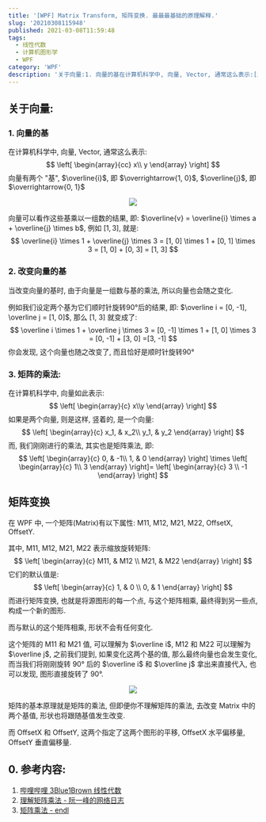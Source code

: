 ```yaml
---
title: '[WPF] Matrix Transform, 矩阵变换. 最最最基础的原理解释.'
slug: '20210308115948'
published: 2021-03-08T11:59:48
tags:
  - 线性代数
  - 计算机图形学
  - WPF
category: 'WPF'
description: '关于向量:1. 向量的基在计算机科学中, 向量, Vector, 通常这么表示:[xy]\left[\begin{array}{cc}x\\y\end{array}\right][xy​]向量有两个 “基”, i‾\overline{i}i, 即 1,0→\overrightarrow{1, 0}1,0​, j‾\overline{j}j​, 即 0,1→\overrightarrow{0, 1}0,1​向量可以看作一组数乘以这些基的结果, 即: v‾=a×i‾+b×j‾\ov'
---
```


## 关于向量:

### 1. 向量的基

在计算机科学中, 向量, Vector, 通常这么表示:
$$
\left[
\begin{array}{cc}
x\\
y
\end{array}
\right]
$$
向量有两个 "基", $\overline{i}$, 即 $\overrightarrow{1, 0}$, $\overline{j}$, 即 $\overrightarrow{0, 1}$

<div align="center">
<img src="https://img-blog.csdnimg.cn/20210308085632860.png"/>
</div>


向量可以看作这些基乘以一组数的结果, 即: $\overline{v} = \overline{i} \times a + \overline{j} \times b$, 例如 $[1, 3]$, 就是:
$$
\overline{i} \times 1 + \overline{j} \times 3
 = [1, 0] \times 1 + [0, 1] \times 3
 = [1, 0] + [0, 3]
 = [1, 3]
$$

### 2. 改变向量的基

当改变向量的基时, 由于向量是一组数与基的乘法, 所以向量也会随之变化.


例如我们设定两个基为它们顺时针旋转90°后的结果, 即: $\overline i = [0, -1], \overline j = [1, 0]$, 那么 [1, 3] 就变成了:
$$
\overline i \times 1 + \overline j \times 3
= [0, -1] \times 1 + [1, 0] \times 3 
= [0, -1] + [3, 0]
=[3, -1]
$$
你会发现, 这个向量也随之改变了, 而且恰好是顺时针旋转90°


### 3. 矩阵的乘法:

在计算机科学中, 向量如此表示:
$$
\left[
\begin{array}{c}
x\\y
\end{array}
\right]
$$
如果是两个向量, 则是这样, 竖着的, 是一个向量:
$$
\left[
\begin{array}{c}
x_1, & x_2\\
y_1, & y_2
\end{array}
\right]
$$
而, 我们刚刚进行的乘法, 其实也是矩阵乘法, 即:
$$
 \left[
 \begin{array}{c}
 0, & -1\\
 1, & 0
 \end{array}
 \right] 
  \times 
\left[
\begin{array}{c}
1\\ 3
\end{array}
\right]=
 \left[
 \begin{array}{c}
 3 \\ -1
 \end{array}
 \right]
$$


## 矩阵变换

在 WPF 中, 一个矩阵(Matrix)有以下属性: M11, M12, M21, M22, OffsetX, OffsetY.


其中, M11, M12, M21, M22 表示缩放旋转矩阵:
$$
\left[
\begin{array}{c}
M11, & M12 \\
M21, & M22
\end{array}
\right]
$$
它们的默认值是:
$$
\left[
\begin{array}{c}
1, & 0 \\
0, & 1
\end{array}
\right]
$$
而进行矩阵变换, 也就是将源图形的每一个点, 与这个矩阵相乘, 最终得到另一些点, 构成一个新的图形.


而与默认的这个矩阵相乘, 形状不会有任何变化.


这个矩阵的 M11 和 M21 值, 可以理解为 $\overline i$, M12 和 M22 可以理解为 $\overline j$, 之前我们提到, 如果变化这两个基的值, 那么最终向量也会发生变化, 而当我们将刚刚旋转 90° 后的 $\overline i$ 和 $\overline j$ 拿出来直接代入, 也可以发现, 图形直接旋转了 90°.


<div align="center">
<img src="https://img-blog.csdnimg.cn/20210308105727368.png"/>
</div>


矩阵的基本原理就是矩阵的乘法, 但即便你不理解矩阵的乘法, 去改变 Matrix 中的两个基值, 形状也将跟随基值发生改变.


而 OffsetX 和 OffsetY, 这两个指定了这两个图形的平移, OffsetX 水平偏移量, OffsetY 垂直偏移量.


## 0. 参考内容:

1. [哔哩哔哩 3Blue1Brown 线性代数](https://www.bilibili.com/video/BV1ys411472E)
2. [理解矩阵乘法 - 阮一峰的网络日志](https://www.ruanyifeng.com/blog/2015/09/matrix-multiplication.html)
3. [矩阵乘法 - endl](https://www.cnblogs.com/ljy-endl/p/11411665.html)

